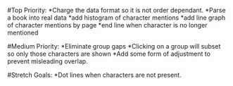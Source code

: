 

#Top Priority:
*Charge the data format so it is not order dependant.
*Parse a book into real data
*add histogram of character mentions
*add line graph of character mentions by page
*end line when character is no longer mentioned

#Medium Priority:
*Eliminate group gaps
*Clicking on a group will subset so only those characters are shown
*Add some form of adjustment to prevent misleading overlap.

#Stretch Goals:
*Dot lines when characters are not present.